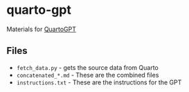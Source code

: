 # quarto-gpt

Materials for [QuartoGPT](https://chat.openai.com/g/g-NdtSL7L1P-quarto-gpt)

## Files

- `fetch_data.py` - gets the source data from Quarto
- `concatenated_*.md` - These are the combined files
- `instructions.txt` - These are the instructions for the GPT
